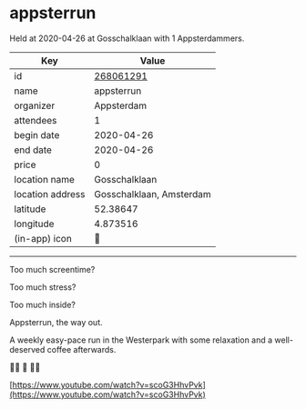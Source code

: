 # appsterrun
Held at 2020-04-26 at Gosschalklaan with 1 Appsterdammers.
        
|Key|Value
|---|---|
|id|[268061291](https://www.meetup.com/appsterdam/events/268061291/)|
|name|appsterrun|
|organizer|Appsterdam|
|attendees|1|
|begin date|2020-04-26|
|end date|2020-04-26|
|price|0|
|location name|Gosschalklaan|
|location address|Gosschalklaan, Amsterdam|
|latitude|52.38647|
|longitude|4.873516|
|(in-app) icon|🏃|

---

Too much screentime?

Too much stress?

Too much inside?

Appsterrun, the way out.

A weekly easy-pace run in the Westerpark with some relaxation and a well-deserved coffee afterwards.

🏃‍♀️ 🏃 🏃‍♀️

[https://www.youtube.com/watch?v=scoG3HhvPvk](https://www.youtube.com/watch?v=scoG3HhvPvk)


